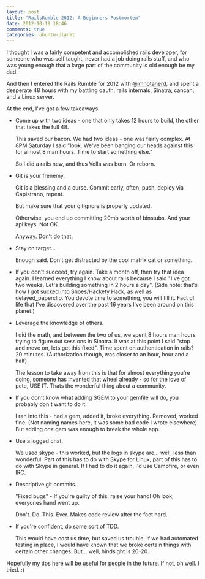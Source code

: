 ```yaml
---
layout: post
title: "RailsRumble 2012: A Beginners Postmortem"
date: 2012-10-19 18:46
comments: true
categories: ubuntu-planet
---
```


I thought I was a fairly competent and accomplished rails developer, for someone who was self taught, never had a job doing rails stuff, and who was young enough that a large part of the community is old enough be my dad.


And then I entered the Rails Rumble for 2012 with [@imnotanerd](https://twitter.com/imnotanerd), and spent a desperate 48 hours with my battling oauth, rails internals, Sinatra, cancan, and a Linux server. 

At the end, I've got a few takeaways. 

- Come up with two ideas - one that only takes 12 hours to build, the other that takes the full 48. 

  This saved our bacon. We had two ideas - one was fairly complex. At 8PM Saturday I said "look. We've been banging our heads against this for almost 8 man hours. Time to start something else."

  So I did a rails new, and thus Volla was born. Or reborn. 

- Git is your frenemy. 

  Git is a blessing and a curse. Commit early, often, push, deploy via Capistrano, repeat. 

  But make sure that your gitignore is properly updated. 

  Otherwise, you end up committing 20mb worth of binstubs. And your api keys. Not OK. 

  Anyway. Don't do that. 

- Stay on target... 

  Enough said. Don't get distracted by the cool matrix cat or something. 

- If you don't succeed, try again.
  Take a month off, then try that idea again. I learned everything I know about rails because I said "I've got two weeks. Let's building something in 2 hours a day". (Side note: that's how I got sucked into Shoes/Hackety Hack, as well as delayed_paperclip. You devote time to something, you will fill it. Fact of life that I've discovered over the past 16 years I've been around on this planet.)


- Leverage the knowledge of others.

  I did the math, and between the two of us, we spent 8 hours man hours trying to figure out sessions in Sinatra. It was at this point I said "stop and move on, lets get this fixed". Time spent on authentication in rails? 20 minutes. (Authorization though, was closer to an hour, hour and a half)


  The lesson to take away from this is that for almost everything you're doing, someone has invented that wheel already - so for the love of pete, USE IT. Thats the wonderful thing about a community.

- If you don't know what adding $GEM to your gemfile will do, you probably don't want to do it.

  I ran into this - had a gem, added it, broke everything. Removed, worked fine. (Not naming names here, it was some bad code I wrote elsewhere). But adding *one* gem was enough to break the whole app. 

- Use a logged chat. 

  We used skype - this worked, but the logs in skype are... well, less than wonderful. Part of this has to do with Skype for Linux, part of this has to do with Skype in general. If I had to do it again, I'd use Campfire, or even IRC. 

- Descriptive git commits. 

  "Fixed bugs" - If you're guilty of this, raise your hand! Oh look, everyones hand went up. 

  Don't. Do. This. Ever. Makes code review after the fact hard. 

- If you're confident, do some sort of TDD.

  This would have cost us time, but saved us trouble. If we had automated testing in place, I would have known that we broke certain things with certain other changes. But... well, hindsight is 20-20.

Hopefully my tips here will be useful for people in the future. If not, oh well. I tried. :)

